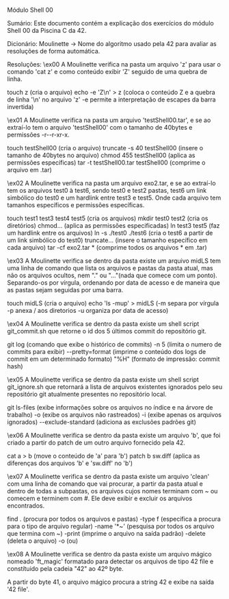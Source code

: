 Módulo Shell 00

Sumário:
Este documento contém a explicação dos exercícios do módulo Shell 00 da Piscina C da 42.

Dicionário:
Moulinette -> Nome do algoritmo usado pela 42 para avaliar as resoluções de forma automática.

Resoluções:
\\ex00
A Moulinette verifica na pasta um arquivo 'z' para usar o comando 'cat z' e como
conteúdo exibir 'Z' seguido de uma quebra de linha.

touch z                         (cria o arquivo)
echo -e 'Z\n' > z               (coloca o conteúdo Z e a quebra de linha '\n' no arquivo 'z' -e permite a
                                    interpretação de escapes da barra invertida)

\\ex01
A Moulinette verifica na pasta um arquivo 'testShell00.tar', e se ao extraí-lo tem o arquivo 
'testShell00' com o tamanho de 40bytes e permissões -r--r-xr-x.

touch testShell00                       (cria o arquivo)
truncate -s 40 testShell00              (insere o tamanho de 40bytes no arquivo)
chmod 455 testShell00                   (aplica as permissões específicas)
tar -t testShell00.tar testShell00      (comprime o arquivo em .tar)

\\ex02
A Moulinette verifica na pasta um arquivo exo2.tar, e se ao extraí-lo tem os arquivos test0 à test6, 
sendo test0 e test2 pastas, test6 um link simbólico do test0 e um hardlink entre test3 e test5.
Onde cada arquivo tem tamanhos específicos e permissões específicas.

touch test1 test3 test4 test5   (cria os arquivos)
mkdir test0 test2               (cria os diretórios)
chmod...                        (aplica as permissões especificadas)
ln test3 test5                  (faz um hardlink entre os arquivos)
ln -s ./test0 ./test6           (cria o test6 a partir de um link simbólico do test0)
truncate...                     (insere o tamanho específico em cada arquivo)
tar -cf exo2.tar *              (comprime todos os arquivos * em .tar)

\\ex03
A Moulinette verifica se dentro da pasta existe um arquivo midLS tem uma linha de comando que lista os 
arquivos e pastas da pasta atual, mas não os arquivos ocultos, nem "." ou "..."(nada que comece com um ponto).
Separando-os por vírgula, ordenando por data de acesso e de maneira que as pastas sejam seguidas
por uma barra.

touch midLS                     (cria o arquivo)
echo 'ls -mup' > midLS          (-m separa por vírgula -p anexa / aos diretorios 
                                    -u organiza por data de acesso)

\\ex04
A Moulinette verifica se dentro da pasta existe um shell script git_commit.sh que retorne o id dos 5 
últimos commit do repositório git.

git log                         (comando que exibe o histórico de commits)
-n 5                            (limita o numero de commits para exibir)
--pretty=format                 (imprime o conteúdo dos logs de commit em um determinado formato)
"%H"                            (formato de impressão: commit hash)

\\ex05
A Moulinette verifica se dentro da pasta existe um shell script git_ignore.sh que retornará a lista de 
arquivos existentes ignorados pelo seu repositório git atualmente presentes no repositório local.

git ls-files                    (exibe informações sobre os arquivos no índice e na árvore de trabalho)
-o                              (exibe os arquivos não rastreados)
-i                              (exibe apenas os arquivos ignorados)
--exclude-standard              (adiciona as exclusões padrões git)

\\ex06
A Moulinette verifica se dentro da pasta existe um arquivo 'b', que foi criado a partir do patch
de um outro arquivo fornecido pela 42.

cat a > b                       (move o conteúdo de 'a' para 'b')
patch b sw.diff                 (aplica as diferenças dos arquivos 'b' e 'sw.diff' no 'b')

\\ex07
A Moulinette verifica se dentro da pasta existe um arquivo 'clean' com uma linha de comando que vai
procurar, a partir da pasta atual e dentro de todas a subpastas, os arquivos cujos nomes terminam com ~
ou comecem e terminem com #. Ele deve exibir e excluir os arquivos encontrados.

find .                          (procura por todos os arquivos e pastas)
-type f                         (especifica a procura para o tipo de arquivo regular)
-name '*~'                      (pesquisa por todos os arquivo que termina com ~)
-print                          (imprime o arquivo na saída padrão)
-delete                         (deleta o arquivo)
-o                              (ou)

\\ex08
A Moulinette verifica se dentro da pasta existe um arquivo mágico nomeado 'ft_magic' formatado para detectar
os arquivos de tipo 42 file e constítuido pela cadeia "42" ao 42º byte.

A partir do byte 41, o arquivo mágico procura a string 42 e exibe na saída '42 file'.